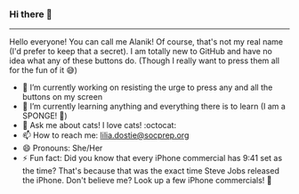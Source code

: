 ### Hi there 👋

<!--
**AlanikREDAWN/AlanikREDAWN** is a ✨ _special_ ✨ repository because its `README.md` (this file) appears on your GitHub profile.
-->

---
Hello everyone! You can call me Alanik! Of course, that's not my real name (I'd prefer to keep that a secret). I am totally new to GitHub and have no idea what any of these buttons do. (Though I really want to press them all for the fun of it 😅)

- 🔭 I’m currently working on resisting the urge to press any and all the buttons on my screen 
- 🌱 I’m currently learning anything and everything there is to learn (I am a SPONGE! 🧽)
- 💬 Ask me about cats! I love cats! :octocat:
- 📫 How to reach me: lilia.dostie@socprep.org
- 😄 Pronouns: She/Her
- ⚡ Fun fact: Did you know that every iPhone commercial has 9:41 set as the time? That's because that was the exact time Steve Jobs released the iPhone. Don't believe me? Look up a few iPhone commercials! 📱
